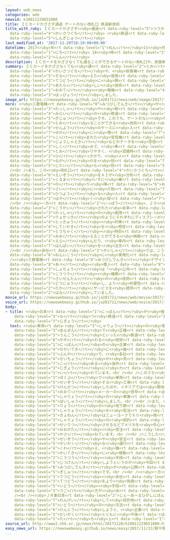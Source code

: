 ```yaml
---
layout: web_news
categories: web
newsid: k10011229651000
title: ＩＣカードかざさず通過 ゲートのない改札口 鉄道新技術
title_with_ruby: ＩＣカードかざさず<ruby>通過<rt data-ruby-level="5">つうか</rt></ruby> ゲートのない<ruby>改札口<rt
  data-ruby-level="4">かいさつぐち</rt></ruby> <ruby>鉄道<rt data-ruby-level="3">てつどう</rt></ruby><ruby>新技術<rt
  data-ruby-level="5">しんぎじゅつ</rt></ruby>
last_modified_at: '2017-11-20T18:10:00+09:00'
datetime: 2017<ruby>年<rt data-ruby-level="1">ねん</rt></ruby>11<ruby>月<rt data-ruby-level="1">がつ</rt></ruby>20<ruby>日<rt
  data-ruby-level="1">にち</rt></ruby> 18<ruby>時<rt data-ruby-level="2">じ</rt></ruby>10<ruby>分<rt
  data-ruby-level="2">ふん</rt></ruby>
description: ＩＣカードをかざさなくても通ることができるゲートのない改札口や、旅客機のようにディスプレーを備えた座席など、鉄道に関する新しい技術を大手電機メーカーが発表しました。
summary: ＩＣカードをかざさなくても<ruby>通<rt data-ruby-level="2">とお</rt></ruby>ることができるゲートのない<ruby>改札口<rt
  data-ruby-level="4">かいさつぐち</rt></ruby>や、<ruby>旅客機<rt data-ruby-level="7">りょかっき</rt></ruby>のようにディスプレーを<ruby>備<rt
  data-ruby-level="5">そな</rt></ruby>えた<ruby>座席<rt data-ruby-level="6">ざせき</rt></ruby>など、<ruby>鉄道<rt
  data-ruby-level="3">てつどう</rt></ruby>に<ruby>関<rt data-ruby-level="4">かん</rt></ruby>する<ruby>新<rt
  data-ruby-level="2">あたら</rt></ruby>しい<ruby>技術<rt data-ruby-level="5">ぎじゅつ</rt></ruby>を<ruby>大手<rt
  data-ruby-level="1">おおて</rt></ruby><ruby>電機<rt data-ruby-level="4">でんき</rt></ruby>メーカーが<ruby>発表<rt
  data-ruby-level="3">はっぴょう</rt></ruby>しました。
image_url: https://newswebeasy.github.io/ja201711/news/web/image/2017/11/20/K10011229651_1711201715_1711201716_01_02.jpg
more: <ruby>三菱電機<rt data-ruby-level="8">みつびしでんき</rt></ruby>が<ruby>発表<rt data-ruby-level="3">はっぴょう</rt></ruby>したのは、<ruby>列車<rt
  data-ruby-level="3">れっしゃ</rt></ruby>や<ruby>駅<rt data-ruby-level="3">えき</rt></ruby>など<ruby>未来<rt
  data-ruby-level="4">みらい</rt></ruby>の<ruby>鉄道<rt data-ruby-level="3">てつどう</rt></ruby>をコンセプトにしたさまざまな<ruby>技術<rt
  data-ruby-level="5">ぎじゅつ</rt></ruby>です。このうち、ゲートのない<ruby>改札口<rt data-ruby-level="4">かいさつぐち</rt></ruby>は、ＩＣカードをかざさなくても<ruby>通<rt
  data-ruby-level="2">とお</rt></ruby>ることができる<ruby>技術<rt data-ruby-level="5">ぎじゅつ</rt></ruby>です。ＩＣカードを<ruby>専用<rt
  data-ruby-level="6">せんよう</rt></ruby>のケースに<ruby>入<rt data-ruby-level="1">い</rt></ruby>れると、<ruby>床<rt
  data-ruby-level="7">ゆか</rt></ruby>に<ruby>埋<rt data-ruby-level="7">う</rt></ruby>め<ruby>込<rt
  data-ruby-level="7">こ</rt></ruby>まれた<ruby>受信機<rt data-ruby-level="4">じゅしんき</rt></ruby>が<ruby>乗車駅<rt
  data-ruby-level="3">じょうしゃえき</rt></ruby>などのデータを<ruby>受信<rt data-ruby-level="4">じゅしん</rt></ruby>する<ruby>仕組<rt
  data-ruby-level="3">しく</rt></ruby>みで、<ruby>車<rt data-ruby-level="1">くるま</rt></ruby>いすやベビーカーが<ruby>通<rt
  data-ruby-level="2">とお</rt></ruby>りやすく、<ruby>混雑時<rt data-ruby-level="5">こんざつじ</rt></ruby>にゲートに<ruby>引<rt
  data-ruby-level="2">ひ</rt></ruby>っかかり、<ruby>人<rt data-ruby-level="1">ひと</rt></ruby>の<ruby>流<rt
  data-ruby-level="3">なが</rt></ruby>れを<ruby>妨<rt data-ruby-level="7">さまた</rt></ruby>げる<ruby>事態<rt
  data-ruby-level="5">じたい</rt></ruby>も<ruby>防<rt data-ruby-level="5">ふせ</rt></ruby>ぐことができるといいます。<br
  /><br />また、この<ruby>改札口<rt data-ruby-level="4">かいさつぐち</rt></ruby>では、カメラの<ruby>映像<rt
  data-ruby-level="6">えいぞう</rt></ruby>をＡＩが<ruby>分析<rt data-ruby-level="7">ぶんせき</rt></ruby>して<ruby>車<rt
  data-ruby-level="1">くるま</rt></ruby>いすに<ruby>乗<rt data-ruby-level="3">の</rt></ruby>るなど<ruby>乗<rt
  data-ruby-level="6">の</rt></ruby>り<ruby>降<rt data-ruby-level="6">お</rt></ruby>りの<ruby>際<rt
  data-ruby-level="5">さい</rt></ruby>に<ruby>介助<rt data-ruby-level="7">かいじょ</rt></ruby>が<ruby>必要<rt
  data-ruby-level="4">ひつよう</rt></ruby>な<ruby>人<rt data-ruby-level="1">ひと</rt></ruby>をいち<ruby>早<rt
  data-ruby-level="1">はや</rt></ruby>く<ruby>捉<rt data-ruby-level="7">とら</rt></ruby>えることもできるということです。<br
  /><br /><ruby>一方<rt data-ruby-level="2">いっぽう</rt></ruby>、２０<ruby>日<rt data-ruby-level="1">にち</rt></ruby><ruby>公開<rt
  data-ruby-level="3">こうかい</rt></ruby>された<ruby>未来<rt data-ruby-level="4">みらい</rt></ruby>の<ruby>列車<rt
  data-ruby-level="3">れっしゃ</rt></ruby>の<ruby>座席<rt data-ruby-level="6">ざせき</rt></ruby>は、<ruby>旅客機<rt
  data-ruby-level="7">りょかっき</rt></ruby>のようにそれぞれにディスプレーが<ruby>備<rt data-ruby-level="5">そな</rt></ruby>えられています。<ruby>特急<rt
  data-ruby-level="4">とっきゅう</rt></ruby><ruby>列車<rt data-ruby-level="3">れっしゃ</rt></ruby>などの<ruby>指定席<rt
  data-ruby-level="4">していせき</rt></ruby>を<ruby>想定<rt data-ruby-level="3">そうてい</rt></ruby>していて、<ruby>到着<rt
  data-ruby-level="7">とうちゃく</rt></ruby><ruby>時刻<rt data-ruby-level="6">じこく</rt></ruby>までに<ruby>見終<rt
  data-ruby-level="3">みお</rt></ruby>えることができる<ruby>映画<rt data-ruby-level="6">えいが</rt></ruby>を<ruby>選<rt
  data-ruby-level="4">えら</rt></ruby>んだり、<ruby>車内<rt data-ruby-level="2">しゃない</rt></ruby><ruby>販売<rt
  data-ruby-level="7">はんばい</rt></ruby>を<ruby>注文<rt data-ruby-level="3">ちゅうもん</rt></ruby>したりすることができるということです。<br
  /><br /><ruby>会社<rt data-ruby-level="2">かいしゃ</rt></ruby>では、こうした<ruby>技術<rt data-ruby-level="5">ぎじゅつ</rt></ruby>を２０２５<ruby>年以降<rt
  data-ruby-level="6">ねんいこう</rt></ruby>に<ruby>実用化<rt data-ruby-level="3">じつようか</rt></ruby>したいとしています。<br
  /><ruby>三菱電機<rt data-ruby-level="8">みつびしでんき</rt></ruby>デザイン<ruby>研究所<rt data-ruby-level="3">けんきゅうじょ</rt></ruby>の<ruby>阿部<rt
  data-ruby-level="8">あべ</rt></ruby><ruby>敬人<rt data-ruby-level="8">ひろと</rt></ruby><ruby>所長<rt
  data-ruby-level="3">しょちょう</rt></ruby>は「<ruby>公共<rt data-ruby-level="4">こうきょう</rt></ruby><ruby>交通<rt
  data-ruby-level="2">こうつう</rt></ruby><ruby>機関<rt data-ruby-level="4">きかん</rt></ruby>にも<ruby>最先端<rt
  data-ruby-level="7">さいせんたん</rt></ruby>の<ruby>技術<rt data-ruby-level="5">ぎじゅつ</rt></ruby>を<ruby>導入<rt
  data-ruby-level="5">どうにゅう</rt></ruby>し、より<ruby>利便性<rt data-ruby-level="5">りべんせい</rt></ruby>の<ruby>高<rt
  data-ruby-level="2">たか</rt></ruby>いサービスを<ruby>提供<rt data-ruby-level="6">ていきょう</rt></ruby>していきたい」と<ruby>話<rt
  data-ruby-level="2">はな</rt></ruby>していました。
movie_url: https://newswebeasy.github.io/ja201711/news/web/movie/2017/11/20/k10011229651_201711201807_201711201812.mp4
voice_url: https://newswebeasy.github.io/ja201711/news/web/voice/2017/11/20/k10011229651_201711201807_201711201812.mp3
body:
- title: <ruby>日本<rt data-ruby-level="1">にっぽん</rt></ruby>が<ruby>強<rt data-ruby-level="2">つよ</rt></ruby>みを<ruby>持<rt
    data-ruby-level="3">も</rt></ruby>つ<ruby>鉄道<rt data-ruby-level="3">てつどう</rt></ruby><ruby>事業<rt
    data-ruby-level="3">じぎょう</rt></ruby>
  text: <ruby>車両<rt data-ruby-level="3">しゃりょう</rt></ruby>の<ruby>製造<rt data-ruby-level="5">せいぞう</rt></ruby>や<ruby>安全<rt
    data-ruby-level="3">あんぜん</rt></ruby>で<ruby>正確<rt data-ruby-level="5">せいかく</rt></ruby>な<ruby>運行<rt
    data-ruby-level="3">うんこう</rt></ruby>といった<ruby>鉄道<rt data-ruby-level="3">てつどう</rt></ruby>に<ruby>関<rt
    data-ruby-level="8">かか</rt></ruby>わる<ruby>技術<rt data-ruby-level="5">ぎじゅつ</rt></ruby>は<ruby>日本<rt
    data-ruby-level="1">にっぽん</rt></ruby>の<ruby>企業<rt data-ruby-level="7">きぎょう</rt></ruby>が<ruby>世界的<rt
    data-ruby-level="4">せかいてき</rt></ruby>に<ruby>強<rt data-ruby-level="2">つよ</rt></ruby>みをもつ<ruby>分野<rt
    data-ruby-level="2">ぶんや</rt></ruby>で、<ruby>各社<rt data-ruby-level="4">かくしゃ</rt></ruby>とも<ruby>成長<rt
    data-ruby-level="4">せいちょう</rt></ruby>が<ruby>見<rt data-ruby-level="1">み</rt></ruby><ruby>込<rt
    data-ruby-level="7">こ</rt></ruby>める<ruby>海外<rt data-ruby-level="2">かいがい</rt></ruby>での<ruby>事業<rt
    data-ruby-level="3">じぎょう</rt></ruby>に<ruby>力<rt data-ruby-level="1">ちから</rt></ruby>を<ruby>入<rt
    data-ruby-level="1">い</rt></ruby>れています。<br /><br />このうち<ruby>日立製作所<rt data-ruby-level="5">ひたちせいさくしょ</rt></ruby>はおととし、イギリスの<ruby>北部<rt
    data-ruby-level="3">ほくぶ</rt></ruby>で<ruby>車両<rt data-ruby-level="3">しゃりょう</rt></ruby>を<ruby>製造<rt
    data-ruby-level="5">せいぞう</rt></ruby>する<ruby>工場<rt data-ruby-level="2">こうじょう</rt></ruby>を<ruby>建設<rt
    data-ruby-level="5">けんせつ</rt></ruby>したほか、イタリアでは<ruby>現地<rt data-ruby-level="5">げんち</rt></ruby>の<ruby>大手<rt
    data-ruby-level="1">おおて</rt></ruby>メーカーの<ruby>信号<rt data-ruby-level="4">しんごう</rt></ruby>や<ruby>車両<rt
    data-ruby-level="3">しゃりょう</rt></ruby>の<ruby>事業<rt data-ruby-level="3">じぎょう</rt></ruby>を<ruby>買収<rt
    data-ruby-level="6">ばいしゅう</rt></ruby>しました。<br /><br />また、<ruby>川崎重工業<rt data-ruby-level="7">かわさきじゅうこうぎょう</rt></ruby>は、おととし、ワシントンで２２０<ruby>両<rt
    data-ruby-level="3">りょう</rt></ruby>の<ruby>地下鉄<rt data-ruby-level="3">ちかてつ</rt></ruby>の<ruby>車両<rt
    data-ruby-level="3">しゃりょう</rt></ruby>を<ruby>受注<rt data-ruby-level="3">じゅちゅう</rt></ruby>したほか、<ruby>去年<rt
    data-ruby-level="3">きょねん</rt></ruby>はニューヨークで６０<ruby>両<rt data-ruby-level="3">りょう</rt></ruby>の<ruby>車両<rt
    data-ruby-level="3">しゃりょう</rt></ruby>の<ruby>契約<rt data-ruby-level="7">けいやく</rt></ruby>を<ruby>成立<rt
    data-ruby-level="4">せいりつ</rt></ruby>させるなどアメリカを<ruby>中心<rt data-ruby-level="2">ちゅうしん</rt></ruby>に<ruby>大型<rt
    data-ruby-level="4">おおがた</rt></ruby><ruby>受注<rt data-ruby-level="3">じゅちゅう</rt></ruby>を<ruby>重<rt
    data-ruby-level="3">かさ</rt></ruby>ねています。<br /><br />こうした<ruby>車両<rt data-ruby-level="3">しゃりょう</rt></ruby>の<ruby>製造<rt
    data-ruby-level="5">せいぞう</rt></ruby>や<ruby>安全<rt data-ruby-level="3">あんぜん</rt></ruby>で<ruby>正確<rt
    data-ruby-level="5">せいかく</rt></ruby>な<ruby>運行<rt data-ruby-level="3">うんこう</rt></ruby>に<ruby>加<rt
    data-ruby-level="4">くわ</rt></ruby>え、<ruby>誰<rt data-ruby-level="7">だれ</rt></ruby>もがより<ruby>快適<rt
    data-ruby-level="5">かいてき</rt></ruby>に<ruby>移動<rt data-ruby-level="5">いどう</rt></ruby>できる<ruby>交通<rt
    data-ruby-level="2">こうつう</rt></ruby><ruby>手段<rt data-ruby-level="6">しゅだん</rt></ruby>を<ruby>実現<rt
    data-ruby-level="5">じつげん</rt></ruby>しようというのが<ruby>今回<rt data-ruby-level="2">こんかい</rt></ruby>、<ruby>三菱電機<rt
    data-ruby-level="8">みつびしでんき</rt></ruby>が<ruby>公開<rt data-ruby-level="3">こうかい</rt></ruby>した<ruby>技術<rt
    data-ruby-level="5">ぎじゅつ</rt></ruby>です。<br /><br /><ruby>一方<rt data-ruby-level="2">いっぽう</rt></ruby>、<ruby>鉄道<rt
    data-ruby-level="3">てつどう</rt></ruby><ruby>会社<rt data-ruby-level="2">がいしゃ</rt></ruby>でも<ruby>鉄道<rt
    data-ruby-level="3">てつどう</rt></ruby>をより<ruby>快適<rt data-ruby-level="5">かいてき</rt></ruby>な<ruby>移動<rt
    data-ruby-level="5">いどう</rt></ruby><ruby>手段<rt data-ruby-level="6">しゅだん</rt></ruby>にしていこうという<ruby>動<rt
    data-ruby-level="3">うご</rt></ruby>きが<ruby>出<rt data-ruby-level="1">で</rt></ruby>ています。<br
    /><br /><ruby>ＪＲ東日本<rt data-ruby-level="2">じぇーあーるひがしにほん</rt></ruby>では、バスやタクシーなどと<ruby>連携<rt
    data-ruby-level="7">れんけい</rt></ruby>して<ruby>目的地<rt data-ruby-level="4">もくてきち</rt></ruby>へのスムーズな<ruby>移動<rt
    data-ruby-level="5">いどう</rt></ruby>の<ruby>方法<rt data-ruby-level="4">ほうほう</rt></ruby>を<ruby>検討<rt
    data-ruby-level="6">けんとう</rt></ruby>しようと、<ruby>企業<rt data-ruby-level="7">きぎょう</rt></ruby>や<ruby>大学<rt
    data-ruby-level="1">だいがく</rt></ruby>とともに<ruby>今後<rt data-ruby-level="2">こんご</rt></ruby>、ワーキンググループを<ruby>立<rt
    data-ruby-level="1">た</rt></ruby>ち<ruby>上<rt data-ruby-level="1">あ</rt></ruby>げることにしています。
source_url: http://www3.nhk.or.jp/news/html/20171120/k10011229651000.html
easy_news_url: https://newswebeasy.github.io/news/easy/2017/11/22/駅や電車で使う新しい技術を紹介
...
```

